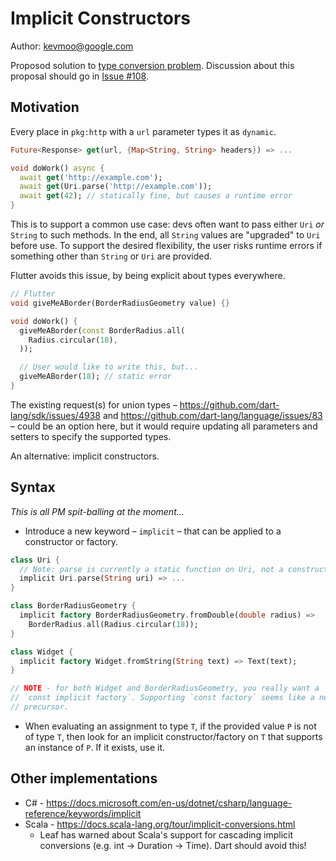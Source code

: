 # Implicit Constructors

Author: kevmoo@google.com

Proposod solution to [type conversion problem](https://github.com/dart-lang/language/issues/107).
Discussion about this proposal should go in [Issue #108](https://github.com/dart-lang/language/issues/108).

## Motivation

Every place in `pkg:http` with a `url` parameter types it as `dynamic`.

```dart
Future<Response> get(url, {Map<String, String> headers}) => ...

void doWork() async {
  await get('http://example.com');
  await get(Uri.parse('http://example.com'));
  await get(42); // statically fine, but causes a runtime error
}
```

This is to support a common use case: devs often want to pass either `Uri`
*or* `String` to such methods. In the end, all `String` values are "upgraded"
to `Uri` before use. To support the desired flexibility, the user risks
runtime errors if something other than `String` or `Uri` are provided.

Flutter avoids this issue, by being explicit about types everywhere.

```dart
// Flutter
void giveMeABorder(BorderRadiusGeometry value) {}

void doWork() {
  giveMeABorder(const BorderRadius.all(
    Radius.circular(18),
  ));

  // User would like to write this, but...
  giveMeABorder(18); // static error
}
```

The existing request(s) for union types –
https://github.com/dart-lang/sdk/issues/4938 and
https://github.com/dart-lang/language/issues/83
– could be an option here, but it would require updating all parameters
and setters to specify the supported types.

An alternative: implicit constructors.

## Syntax

*This is all PM spit-balling at the moment...*

* Introduce a new keyword – `implicit` – that can be applied to a constructor or
  factory.

```dart
class Uri {
  // Note: parse is currently a static function on Uri, not a constructor.
  implicit Uri.parse(String uri) => ...
}

class BorderRadiusGeometry {
  implicit factory BorderRadiusGeometry.fromDouble(double radius) =>
    BorderRadius.all(Radius.circular(18));
}

class Widget {
  implicit factory Widget.fromString(String text) => Text(text);
}

// NOTE - for both Widget and BorderRadiusGeometry, you really want a
// `const implicit factory`. Supporting `const factory` seems like a necessary
// precursor.
```

* When evaluating an assignment to type `T`, if the provided value `P` is
  not of type `T`, then look for an implicit constructor/factory on `T` that
  supports an instance of `P`. If it exists, use it.

## Other implementations

* C# - https://docs.microsoft.com/en-us/dotnet/csharp/language-reference/keywords/implicit
* Scala - https://docs.scala-lang.org/tour/implicit-conversions.html
  * Leaf has warned about Scala's support for cascading implicit conversions
    (e.g. int -> Duration -> Time). Dart should avoid this!

